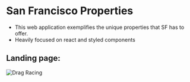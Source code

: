 # San Francisco Properties
- This web application exemplifies the unique properties that SF has to offer. 
- Heavily focused on react and styled components 
## Landing page: 
![Drag Racing](Dragster.jpg)